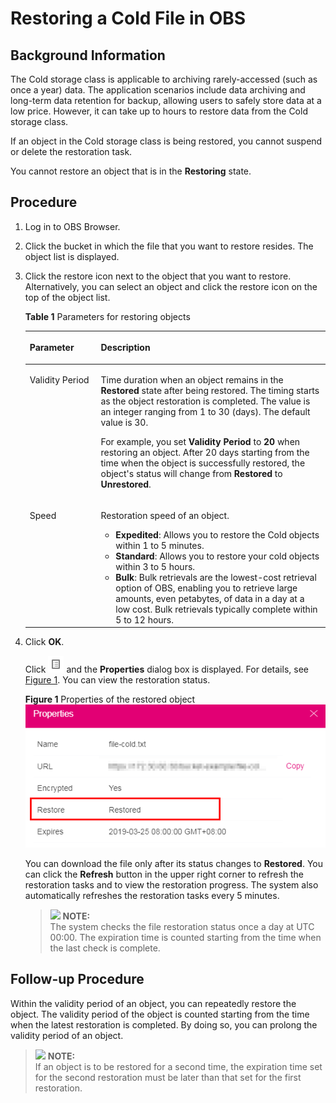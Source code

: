 # Restoring a Cold File in OBS<a name="obs_03_0418"></a>

## Background Information<a name="sc77505e4e8f54d77be74167432ce207f"></a>

The Cold storage class is applicable to archiving rarely-accessed \(such as once a year\) data. The application scenarios include data archiving and long-term data retention for backup, allowing users to safely store data at a low price. However, it can take up to hours to restore data from the Cold storage class.

If an object in the Cold storage class is being restored, you cannot suspend or delete the restoration task.

You cannot restore an object that is in the  **Restoring**  state.

## Procedure<a name="s2d1f733f72264226ae6c4e207a585caf"></a>

1.  Log in to OBS Browser.
2.  Click the bucket in which the file that you want to restore resides. The object list is displayed.
3.  Click the restore icon next to the object that you want to restore. Alternatively, you can select an object and click the restore icon on the top of the object list.

    **Table  1**  Parameters for restoring objects

    <a name="t11e13a9301aa4729b85b9e6a3f461360"></a>
    <table><thead align="left"><tr id="obs_03_0320_row20202933164622"><th class="cellrowborder" valign="top" width="23.68%" id="mcps1.2.3.1.1"><p id="obs_03_0320_p25824852164622"><a name="obs_03_0320_p25824852164622"></a><a name="obs_03_0320_p25824852164622"></a>Parameter</p>
    </th>
    <th class="cellrowborder" valign="top" width="76.32%" id="mcps1.2.3.1.2"><p id="obs_03_0320_p11438256164622"><a name="obs_03_0320_p11438256164622"></a><a name="obs_03_0320_p11438256164622"></a>Description</p>
    </th>
    </tr>
    </thead>
    <tbody><tr id="obs_03_0320_row63287564164622"><td class="cellrowborder" valign="top" width="23.68%" headers="mcps1.2.3.1.1 "><p id="obs_03_0320_p26019055164622"><a name="obs_03_0320_p26019055164622"></a><a name="obs_03_0320_p26019055164622"></a>Validity Period</p>
    </td>
    <td class="cellrowborder" valign="top" width="76.32%" headers="mcps1.2.3.1.2 "><p id="obs_03_0320_p27168719164622"><a name="obs_03_0320_p27168719164622"></a><a name="obs_03_0320_p27168719164622"></a>Time duration when an object remains in the <strong id="obs_03_0320_b105713101419"><a name="obs_03_0320_b105713101419"></a><a name="obs_03_0320_b105713101419"></a>Restored</strong> state after being restored. The timing starts as the object restoration is completed. The value is an integer ranging from 1 to 30 (days). The default value is 30.</p>
    <p id="obs_03_0320_p43191881164622"><a name="obs_03_0320_p43191881164622"></a><a name="obs_03_0320_p43191881164622"></a>For example, you set <strong id="obs_03_0320_b39195835171853"><a name="obs_03_0320_b39195835171853"></a><a name="obs_03_0320_b39195835171853"></a>Validity Period</strong> to <strong id="obs_03_0320_b17218197171853"><a name="obs_03_0320_b17218197171853"></a><a name="obs_03_0320_b17218197171853"></a>20</strong> when restoring an object. After 20 days starting from the time when the object is successfully restored, the object's status will change from <strong id="obs_03_0320_b34084818146"><a name="obs_03_0320_b34084818146"></a><a name="obs_03_0320_b34084818146"></a>Restored</strong> to <strong id="obs_03_0320_b193925342113658"><a name="obs_03_0320_b193925342113658"></a><a name="obs_03_0320_b193925342113658"></a>Unrestored</strong>.</p>
    </td>
    </tr>
    <tr id="obs_03_0320_row53182611164622"><td class="cellrowborder" valign="top" width="23.68%" headers="mcps1.2.3.1.1 "><p id="obs_03_0320_p12824228164622"><a name="obs_03_0320_p12824228164622"></a><a name="obs_03_0320_p12824228164622"></a>Speed</p>
    </td>
    <td class="cellrowborder" valign="top" width="76.32%" headers="mcps1.2.3.1.2 "><p id="obs_03_0320_p32129513164622"><a name="obs_03_0320_p32129513164622"></a><a name="obs_03_0320_p32129513164622"></a>Restoration speed of an object.</p>
    <a name="obs_03_0320_ul20730162164622"></a><a name="obs_03_0320_ul20730162164622"></a><ul id="obs_03_0320_ul20730162164622"><li><strong id="obs_03_0320_b1582157145911"><a name="obs_03_0320_b1582157145911"></a><a name="obs_03_0320_b1582157145911"></a>Expedited</strong>: Allows you to restore the Cold objects within 1 to 5 minutes.</li><li><strong id="obs_03_0320_b0591717204614"><a name="obs_03_0320_b0591717204614"></a><a name="obs_03_0320_b0591717204614"></a>Standard</strong>: Allows you to restore your cold objects within 3 to 5 hours.</li><li><strong id="obs_03_0320_b1759418742113726"><a name="obs_03_0320_b1759418742113726"></a><a name="obs_03_0320_b1759418742113726"></a>Bulk</strong>: Bulk retrievals are the lowest-cost retrieval option of OBS, enabling you to retrieve large amounts, even petabytes, of data in a day at a low cost. Bulk retrievals typically complete within 5 to 12 hours.</li></ul>
    </td>
    </tr>
    </tbody>
    </table>

4.  Click  **OK**.

    Click  ![](figures/icon-attributes.png)  and the  **Properties**  dialog box is displayed. For details, see  [Figure 1](#fe014653c9d364bf3999772d96d998638). You can view the restoration status.

    **Figure  1**  Properties of the restored object<a name="fe014653c9d364bf3999772d96d998638"></a>  
    ![](figures/properties-of-the-restored-object.png "properties-of-the-restored-object")

    You can download the file only after its status changes to  **Restored**. You can click the  **Refresh**  button in the upper right corner to refresh the restoration tasks and to view the restoration progress. The system also automatically refreshes the restoration tasks every 5 minutes.

    >![](/images/icon-note.gif) **NOTE:**   
    >The system checks the file restoration status once a day at UTC 00:00. The expiration time is counted starting from the time when the last check is complete.  


## Follow-up Procedure<a name="s62e59e087d6c49fb99d881ecaa584564"></a>

Within the validity period of an object, you can repeatedly restore the object. The validity period of the object is counted starting from the time when the latest restoration is completed. By doing so, you can prolong the validity period of an object.

>![](/images/icon-note.gif) **NOTE:**   
>If an object is to be restored for a second time, the expiration time set for the second restoration must be later than that set for the first restoration.  

